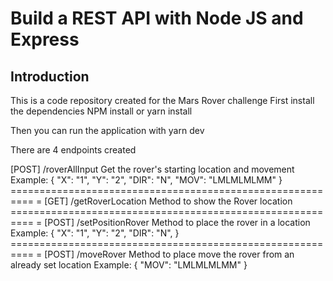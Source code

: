 # Build a REST API with Node JS and Express

## Introduction
This is a code repository created for the Mars Rover challenge
First install the dependencies
NPM install or yarn install

Then you can run the application with yarn dev

There are 4 endpoints created

[POST]
/roverAllInput
Get the rover's starting location and movement
Example:
{
"X": "1",
"Y": "2",
"DIR": "N",
"MOV": "LMLMLMLMM"
}
========================================================== =
[GET]
/getRoverLocation
Method to show the Rover location
========================================================== =
[POST]
/setPositionRover
Method to place the rover in a location
Example:
{
"X": "1",
"Y": "2",
"DIR": "N",
}
========================================================== =
[POST]
/moveRover
Method to place move the rover from an already set location
Example:
{
"MOV": "LMLMLMLMM"
}